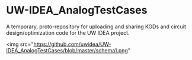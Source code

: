 # UW-IDEA_AnalogTestCases
A temporary, proto-repository for uploading and sharing KGDs and circuit design/optimization code for the UW IDEA project.

<img src="https://github.com/uwidea/UW-IDEA_AnalogTestCases/blob/master/schema1.png"
